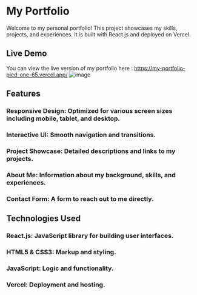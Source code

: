 # My Portfolio

Welcome to my personal portfolio! This project showcases my skills, projects, and experiences. It is built with React.js and deployed on Vercel.

## Live Demo
You can view the live version of my portfolio here : https://my-portfolio-pied-one-65.vercel.app/
![image](https://github.com/A-laili/My-Portfolio/assets/147451080/15a979a8-ee8e-4cf0-bc69-c78a312b4b2c)


## Features
### Responsive Design: Optimized for various screen sizes including mobile, tablet, and desktop.
### Interactive UI: Smooth navigation and transitions.
### Project Showcase: Detailed descriptions and links to my projects.
### About Me: Information about my background, skills, and experiences.
### Contact Form: A form to reach out to me directly.


## Technologies Used
### React.js: JavaScript library for building user interfaces.
### HTML5 & CSS3: Markup and styling.
### JavaScript: Logic and functionality.
### Vercel: Deployment and hosting.
